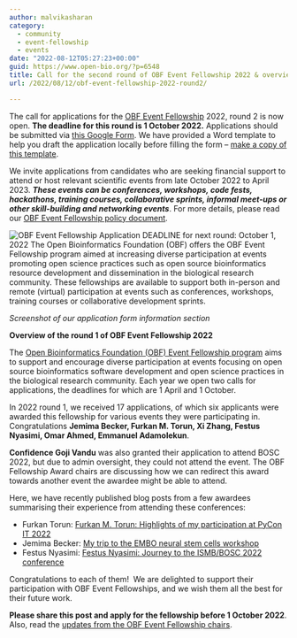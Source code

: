 ```yaml
---
author: malvikasharan
category:
  - community
  - event-fellowship
  - events
date: "2022-08-12T05:27:23+00:00"
guid: https://www.open-bio.org/?p=6548
title: Call for the second round of OBF Event Fellowship 2022 & overview from the first round
url: /2022/08/12/obf-event-fellowship-2022-round2/

---
```

The call for applications for the [OBF Event Fellowship](/event-awards/) 2022, round 2 is now open. **The deadline for this round is 1 October 2022.** Applications should be submitted via [this Google Form](https://forms.gle/Rt7Si7eT2MuTqrQZ9). We have provided a Word template to help you draft the application locally before filling the form – [make a copy of this template](https://docs.google.com/document/d/1tgzkHS84L8m3RwYoL7X86Axb6p_OiqNWaoJpiV4q8S0/).

We invite applications from candidates who are seeking financial support to attend or host relevant scientific events from late October 2022 to April 2023. **_These events can be conferences, workshops, code fests, hackathons, training courses, collaborative sprints, informal meet-ups or other skill-building and networking events_**. For more details, please read our [OBF Event Fellowship policy document](https://github.com/OBF/obf-docs/blob/master/Travel_fellowships.md).

![OBF Event Fellowship Application DEADLINE for next round: October 1, 2022  The Open Bioinformatics Foundation (OBF) offers the OBF Event Fellowship program aimed at increasing diverse participation at events promoting open science practices such as open source bioinformatics resource development and dissemination in the biological research community.  These fellowships are available to support both in-person and remote (virtual) participation at events such as conferences, workshops, training courses or collaborative development sprints. ](/wp-content/uploads/2022/07/image.png)

_Screenshot of our application form information section_

**Overview of the round 1 of OBF Event Fellowship 2022**

The [Open Bioinformatics Foundation (OBF) Event Fellowship program](/event-awards/) aims to support and encourage diverse participation at events focusing on open source bioinformatics software development and open science practices in the biological research community. Each year we open two calls for applications, the deadlines for which are 1 April and 1 October.

In 2022 round 1, we received 17 applications, of which six applicants were awarded this fellowship for various events they were participating in. Congratulations **Jemima Becker, Furkan M. Torun, Xi Zhang, Festus Nyasimi, Omar Ahmed, Emmanuel Adamolekun**.

**Confidence Goji Vandu** was also granted their application to attend BOSC 2022, but due to admin oversight, they could not attend the event. The OBF Fellowship Award chairs are discussing how we can redirect this award towards another event the awardee might be able to attend.

Here, we have recently published blog posts from a few awardees summarising their experience from attending these conferences:

- Furkan Torun: [Furkan M. Torun: Highlights of my participation at PyCon IT 2022](/2022/06/17/furkanmtorun-pycon2022/)
- Jemima Becker: [My trip to the EMBO neural stem cells workshop](/2022/06/23/obf-fellow-jemimabecker2022/)
- Festus Nyasimi: [Festus Nyasimi: Journey to the ISMB/BOSC 2022 conference](/2022/08/01/obf-event-fellow2022-fnyasimi/)

Congratulations to each of them!  We are delighted to support their participation with OBF Event Fellowships, and we wish them all the best for their future work.

**Please share this post and apply for the fellowship before 1 October 2022**. Also, read the [updates from the OBF Event Fellowship chairs](/2022/02/07/obf-event-fellowship-update/(opens%20in%20a%20new%20tab)).
